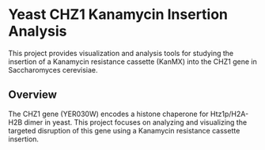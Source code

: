 # Yeast CHZ1 Kanamycin Insertion Analysis

This project provides visualization and analysis tools for studying the insertion of a Kanamycin resistance cassette (KanMX) into the CHZ1 gene in Saccharomyces cerevisiae.

## Overview

The CHZ1 gene (YER030W) encodes a histone chaperone for Htz1p/H2A-H2B dimer in yeast. This project focuses on analyzing and visualizing the targeted disruption of this gene using a Kanamycin resistance cassette insertion.
